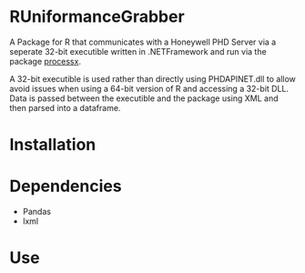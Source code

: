 # RUniformanceGrabber
A Package for R that communicates with a Honeywell PHD Server via a seperate 32-bit executible written in .NETFramework and run via the package [processx](https://cran.r-project.org/web/packages/processx/index.html).

A 32-bit executible is used rather than directly using PHDAPINET.dll to allow avoid issues when using a 64-bit version of R and accessing a 32-bit DLL.
Data is passed between the executible and the package using XML and then parsed into a dataframe.


# Installation

# Dependencies

* Pandas
* lxml



# Use
